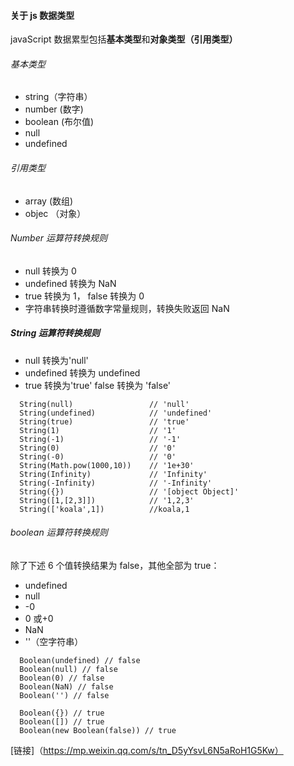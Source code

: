 #### 关于 js 数据类型

javaScript 数据累型包括**基本类型**和**对象类型（引用类型）**

###### 基本类型

- string（字符串）
- number (数字)
- boolean (布尔值)
- null
- undefined

###### 引用类型

- array (数组)
- objec （对象）

###### Number 运算符转换规则

- null 转换为 0
- undefined 转换为 NaN
- true 转换为 1， false 转换为 0
- 字符串转换时遵循数字常量规则，转换失败返回 NaN

##### String 运算符转换规则

- null 转换为'null'
- undefined 转换为 undefined
- true 转换为'true' false 转换为 'false'

```
  String(null)                 // 'null'
  String(undefined)            // 'undefined'
  String(true)                 // 'true'
  String(1)                    // '1'
  String(-1)                   // '-1'
  String(0)                    // '0'
  String(-0)                   // '0'
  String(Math.pow(1000,10))    // '1e+30'
  String(Infinity)             // 'Infinity'
  String(-Infinity)            // '-Infinity'
  String({})                   // '[object Object]'
  String([1,[2,3]])            // '1,2,3'
  String(['koala',1])          //koala,1
```

###### boolean 运算符转换规则

除了下述 6 个值转换结果为 false，其他全部为 true：

- undefined
- null
- -0
- 0 或+0
- NaN
- ''（空字符串）

```
  Boolean(undefined) // false
  Boolean(null) // false
  Boolean(0) // false
  Boolean(NaN) // false
  Boolean('') // false

  Boolean({}) // true
  Boolean([]) // true
  Boolean(new Boolean(false)) // true
```
[链接]（https://mp.weixin.qq.com/s/tn_D5yYsvL6N5aRoH1G5Kw）
